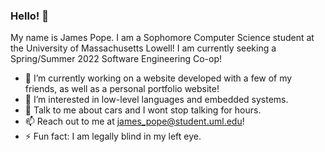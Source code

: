 ### Hello! 👋

My name is James Pope. I am a Sophomore Computer Science student at the University of Massachusetts Lowell!
I am currently seeking a Spring/Summer 2022 Software Engineering Co-op!
<!--
**jpope15/jpope15** is a ✨ _special_ ✨ repository because its `README.md` (this file) appears on your GitHub profile.
-->

- 🔭 I’m currently working on a website developed with a few of my friends, as well as a personal portfolio website!
- 🌱 I’m interested in low-level languages and embedded systems.
- 💬 Talk to me about cars and I wont stop talking for hours. 
- 📫 Reach out to me at james_pope@student.uml.edu!
- ⚡ Fun fact: I am legally blind in my left eye. 

